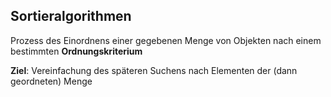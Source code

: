 ## Sortieralgorithmen

Prozess des Einordnens einer gegebenen Menge von Objekten nach einem bestimmten **Ordnungskriterium**

**Ziel**: Vereinfachung des späteren Suchens nach Elementen der (dann geordneten) Menge

